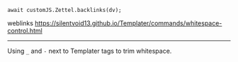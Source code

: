 
```dataviewjs
await customJS.Zettel.backlinks(dv);
```
weblinks https://silentvoid13.github.io/Templater/commands/whitespace-control.html
___
Using `_` and `-` next to Templater tags to trim whitespace.